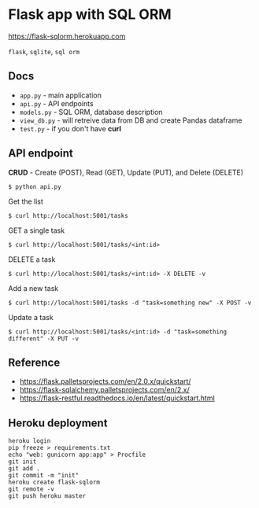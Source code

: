 # Flask app with SQL ORM
https://flask-sqlorm.herokuapp.com

`flask`, `sqlite`, `sql orm`

## Docs
- `app.py` - main application
- `api.py` - API endpoints
- `models.py` - SQL ORM, database description
- `view_db.py` - will retreive data from DB and create Pandas dataframe 
- `test.py` - if you don't have **curl** 

## API endpoint 
**CRUD** -  Create (POST), Read (GET), Update (PUT), and Delete (DELETE)

`$ python api.py` 

Get the list

`$ curl http://localhost:5001/tasks`

GET a single task

`$ curl http://localhost:5001/tasks/<int:id>`

DELETE a task

`$ curl http://localhost:5001/tasks/<int:id> -X DELETE -v`

Add a new task

`$ curl http://localhost:5001/tasks -d "task=something new" -X POST -v`

Update a task

`$ curl http://localhost:5001/tasks/<int:id> -d "task=something different" -X PUT -v`


## Reference
- https://flask.palletsprojects.com/en/2.0.x/quickstart/
- https://flask-sqlalchemy.palletsprojects.com/en/2.x/
- https://flask-restful.readthedocs.io/en/latest/quickstart.html

## Heroku deployment
```shell
heroku login
pip freeze > requirements.txt
echo "web: gunicorn app:app" > Procfile
git init
git add .
git commit -m "init"
heroku create flask-sqlorm
git remote -v 
git push heroku master
```
